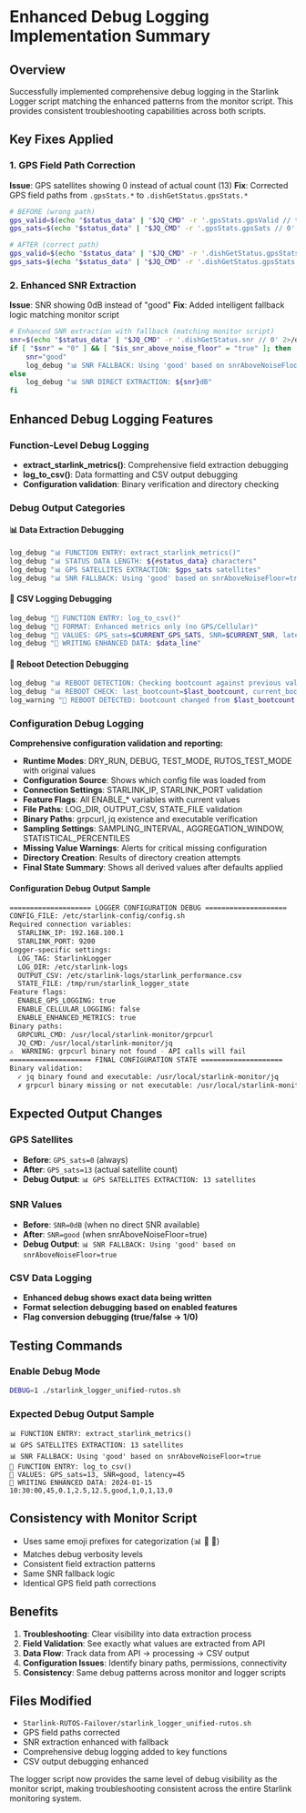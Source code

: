 # Enhanced Debug Logging Implementation Summary

## Overview
Successfully implemented comprehensive debug logging in the Starlink Logger script matching the enhanced patterns from the monitor script. This provides consistent troubleshooting capabilities across both scripts.

## Key Fixes Applied

### 1. GPS Field Path Correction
**Issue**: GPS satellites showing 0 instead of actual count (13)
**Fix**: Corrected GPS field paths from `.gpsStats.*` to `.dishGetStatus.gpsStats.*`

```bash
# BEFORE (wrong path)
gps_valid=$(echo "$status_data" | "$JQ_CMD" -r '.gpsStats.gpsValid // true' 2>/dev/null)
gps_sats=$(echo "$status_data" | "$JQ_CMD" -r '.gpsStats.gpsSats // 0' 2>/dev/null)

# AFTER (correct path)
gps_valid=$(echo "$status_data" | "$JQ_CMD" -r '.dishGetStatus.gpsStats.gpsValid // true' 2>/dev/null)
gps_sats=$(echo "$status_data" | "$JQ_CMD" -r '.dishGetStatus.gpsStats.gpsSats // 0' 2>/dev/null)
```

### 2. Enhanced SNR Extraction
**Issue**: SNR showing 0dB instead of "good"
**Fix**: Added intelligent fallback logic matching monitor script

```bash
# Enhanced SNR extraction with fallback (matching monitor script)
snr=$(echo "$status_data" | "$JQ_CMD" -r '.dishGetStatus.snr // 0' 2>/dev/null)
if [ "$snr" = "0" ] && [ "$is_snr_above_noise_floor" = "true" ]; then
    snr="good"
    log_debug "📊 SNR FALLBACK: Using 'good' based on snrAboveNoiseFloor=true"
else
    log_debug "📊 SNR DIRECT EXTRACTION: ${snr}dB"
fi
```

## Enhanced Debug Logging Features

### Function-Level Debug Logging
- **extract_starlink_metrics()**: Comprehensive field extraction debugging
- **log_to_csv()**: Data formatting and CSV output debugging
- **Configuration validation**: Binary verification and directory checking

### Debug Output Categories

#### 📊 Data Extraction Debugging
```bash
log_debug "📊 FUNCTION ENTRY: extract_starlink_metrics()"
log_debug "📊 STATUS DATA LENGTH: ${#status_data} characters"
log_debug "📊 GPS SATELLITES EXTRACTION: $gps_sats satellites"
log_debug "📊 SNR FALLBACK: Using 'good' based on snrAboveNoiseFloor=true"
```

#### 📝 CSV Logging Debugging  
```bash
log_debug "📝 FUNCTION ENTRY: log_to_csv()"
log_debug "📝 FORMAT: Enhanced metrics only (no GPS/Cellular)"
log_debug "📝 VALUES: GPS_sats=$CURRENT_GPS_SATS, SNR=$CURRENT_SNR, latency=$CURRENT_LATENCY"
log_debug "📝 WRITING ENHANCED DATA: $data_line"
```

#### 🔄 Reboot Detection Debugging
```bash
log_debug "📊 REBOOT DETECTION: Checking bootcount against previous value..."
log_debug "📊 REBOOT CHECK: last_bootcount=$last_bootcount, current_bootcount=$bootcount"
log_warning "🔄 REBOOT DETECTED: bootcount changed from $last_bootcount to $bootcount"
```

### Configuration Debug Logging
**Comprehensive configuration validation and reporting:**
- **Runtime Modes**: DRY_RUN, DEBUG, TEST_MODE, RUTOS_TEST_MODE with original values
- **Configuration Source**: Shows which config file was loaded from
- **Connection Settings**: STARLINK_IP, STARLINK_PORT validation  
- **Feature Flags**: All ENABLE_* variables with current values
- **File Paths**: LOG_DIR, OUTPUT_CSV, STATE_FILE validation
- **Binary Paths**: grpcurl, jq existence and executable verification
- **Sampling Settings**: SAMPLING_INTERVAL, AGGREGATION_WINDOW, STATISTICAL_PERCENTILES
- **Missing Value Warnings**: Alerts for critical missing configuration
- **Directory Creation**: Results of directory creation attempts
- **Final State Summary**: Shows all derived values after defaults applied

#### Configuration Debug Output Sample
```bash
==================== LOGGER CONFIGURATION DEBUG ====================
CONFIG_FILE: /etc/starlink-config/config.sh
Required connection variables:
  STARLINK_IP: 192.168.100.1
  STARLINK_PORT: 9200
Logger-specific settings:
  LOG_TAG: StarlinkLogger
  LOG_DIR: /etc/starlink-logs
  OUTPUT_CSV: /etc/starlink-logs/starlink_performance.csv
  STATE_FILE: /tmp/run/starlink_logger_state
Feature flags:
  ENABLE_GPS_LOGGING: true
  ENABLE_CELLULAR_LOGGING: false
  ENABLE_ENHANCED_METRICS: true
Binary paths:
  GRPCURL_CMD: /usr/local/starlink-monitor/grpcurl
  JQ_CMD: /usr/local/starlink-monitor/jq
⚠️  WARNING: grpcurl binary not found - API calls will fail
==================== FINAL CONFIGURATION STATE ====================
Binary validation:
  ✓ jq binary found and executable: /usr/local/starlink-monitor/jq
  ✗ grpcurl binary missing or not executable: /usr/local/starlink-monitor/grpcurl
```

## Expected Output Changes

### GPS Satellites
- **Before**: `GPS_sats=0` (always)
- **After**: `GPS_sats=13` (actual satellite count)
- **Debug Output**: `📊 GPS SATELLITES EXTRACTION: 13 satellites`

### SNR Values  
- **Before**: `SNR=0dB` (when no direct SNR available)
- **After**: `SNR=good` (when snrAboveNoiseFloor=true)
- **Debug Output**: `📊 SNR FALLBACK: Using 'good' based on snrAboveNoiseFloor=true`

### CSV Data Logging
- **Enhanced debug shows exact data being written**
- **Format selection debugging based on enabled features**
- **Flag conversion debugging (true/false → 1/0)**

## Testing Commands

### Enable Debug Mode
```bash
DEBUG=1 ./starlink_logger_unified-rutos.sh
```

### Expected Debug Output Sample
```
📊 FUNCTION ENTRY: extract_starlink_metrics()
📊 GPS SATELLITES EXTRACTION: 13 satellites
📊 SNR FALLBACK: Using 'good' based on snrAboveNoiseFloor=true
📝 FUNCTION ENTRY: log_to_csv()
📝 VALUES: GPS_sats=13, SNR=good, latency=45
📝 WRITING ENHANCED DATA: 2024-01-15 10:30:00,45,0.1,2.5,12.5,good,1,0,1,13,0
```

## Consistency with Monitor Script
- Uses same emoji prefixes for categorization (📊 📝 🔄)
- Matches debug verbosity levels
- Consistent field extraction patterns
- Same SNR fallback logic
- Identical GPS field path corrections

## Benefits
1. **Troubleshooting**: Clear visibility into data extraction process
2. **Field Validation**: See exactly what values are extracted from API
3. **Data Flow**: Track data from API → processing → CSV output
4. **Configuration Issues**: Identify binary paths, permissions, connectivity
5. **Consistency**: Same debug patterns across monitor and logger scripts

## Files Modified
- `Starlink-RUTOS-Failover/starlink_logger_unified-rutos.sh`
- GPS field paths corrected
- SNR extraction enhanced with fallback
- Comprehensive debug logging added to key functions
- CSV output debugging enhanced

The logger script now provides the same level of debug visibility as the monitor script, making troubleshooting consistent across the entire Starlink monitoring system.
